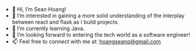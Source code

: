 - 👋 Hi, I’m Sean Hoang!
- 👀 I’m interested in gaining a more solid understanding of the interplay between react and flask as I build projects.
- 🌱 I’m currently learning Java.
- 💞️ I’m looking forward to entering the tech world as a software engineer!
- 📫 Feel free to connect with me at: hoangseanq@gmail.com

<!---
SonQHoang/SonQHoang is a ✨ special ✨ repository because its `README.md` (this file) appears on your GitHub profile.
You can click the Preview link to take a look at your changes.
--->
